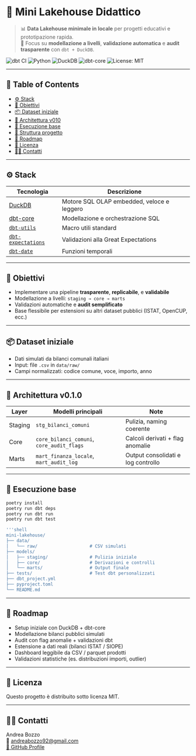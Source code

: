 # 🧊 Mini Lakehouse Didattico

> 📊 **Data Lakehouse minimale in locale** per progetti educativi e prototipazione rapida.  
> 🎯 Focus su **modellazione a livelli**, **validazione automatica** e **audit trasparente** con `dbt + DuckDB`.

![dbt CI](https://github.com/AndreaBozzo/Mini-Lakehouse-Didattico/actions/workflows/ci.yml/badge.svg)
![Python](https://img.shields.io/badge/python-3.11-blue?logo=python&style=flat)
![DuckDB](https://img.shields.io/badge/duckdb-local-yellow?logo=duckdb&style=flat)
![dbt-core](https://img.shields.io/badge/dbt-core-orange?logo=dbt&style=flat)
![License: MIT](https://img.shields.io/badge/License-MIT-green.svg)

---

## 🧭 Table of Contents
- [⚙️ Stack](#️-stack)
- [🎯 Obiettivi](#-obiettivi)
- [📦 Dataset iniziale](#-dataset-iniziale)
- [📐 Architettura v010](#-architettura-v010)
- [🧪 Esecuzione base](#-esecuzione-base)
- [📁 Struttura progetto](#-struttura-progetto)
- [📌 Roadmap](#-roadmap)
- [📄 Licenza](#-licenza)
- [🙋‍♂️ Contatti](#-contatti)

---

## ⚙️ Stack

| Tecnologia | Descrizione |
|------------|-------------|
| [DuckDB](https://duckdb.org/) | Motore SQL OLAP embedded, veloce e leggero |
| [dbt-core](https://docs.getdbt.com/) | Modellazione e orchestrazione SQL |
| [`dbt-utils`](https://hub.getdbt.com/dbt-labs/dbt_utils/) | Macro utili standard |
| [`dbt-expectations`](https://hub.getdbt.com/calogica/dbt_expectations/) | Validazioni alla Great Expectations |
| [`dbt-date`](https://hub.getdbt.com/dbt-labs/dbt_date/) | Funzioni temporali |

---

## 🎯 Obiettivi

- Implementare una pipeline **trasparente**, **replicabile**, e **validabile**
- Modellazione a livelli: `staging → core → marts`
- Validazioni automatiche e **audit semplificato**
- Base flessibile per estensioni su altri dataset pubblici (ISTAT, OpenCUP, ecc.)

---

## 📦 Dataset iniziale

- Dati simulati da bilanci comunali italiani
- Input: file `.csv` in `data/raw/`
- Campi normalizzati: codice comune, voce, importo, anno

---

## 📐 Architettura v0.1.0

| Layer   | Modelli principali                          | Note |
|---------|---------------------------------------------|------|
| Staging | `stg_bilanci_comuni`                        | Pulizia, naming coerente |
| Core    | `core_bilanci_comuni`, `core_audit_flags`   | Calcoli derivati + flag anomalie |
| Marts   | `mart_finanza_locale`, `mart_audit_log`     | Output consolidati e log controllo |

---

## 🧪 Esecuzione base

```bash
poetry install
poetry run dbt deps
poetry run dbt run
poetry run dbt test

'''shell
mini-lakehouse/
├── data/
│   └── raw/                    # CSV simulati
├── models/
│   ├── staging/                # Pulizia iniziale
│   ├── core/                   # Derivazioni e controlli
│   └── marts/                  # Output finale
├── tests/                      # Test dbt personalizzati
├── dbt_project.yml
├── pyproject.toml
└── README.md
```

---

## 📌 Roadmap

- Setup iniziale con DuckDB + dbt-core
- Modellazione bilanci pubblici simulati
- Audit con flag anomalie + validazioni dbt
- Estensione a dati reali (bilanci ISTAT / SIOPE)
- Dashboard leggibile da CSV / parquet prodotti
- Validazioni statistiche (es. distribuzioni importi, outlier)

---

## 📄 Licenza

Questo progetto è distribuito sotto licenza MIT.

---

## 🙋‍♂️ Contatti

Andrea Bozzo  
📧 andreabozzo92@gmail.com  
[🔗 GitHub Profile](https://github.com/AndreaBozzo)
